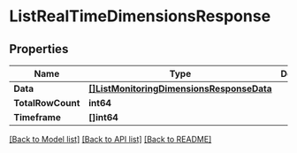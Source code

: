 # ListRealTimeDimensionsResponse

## Properties
Name | Type | Description | Notes
------------ | ------------- | ------------- | -------------
**Data** | [**[]ListMonitoringDimensionsResponseData**](ListMonitoringDimensionsResponse_data.md) |  | [optional] 
**TotalRowCount** | **int64** |  | [optional] 
**Timeframe** | **[]int64** |  | [optional] 

[[Back to Model list]](../README.md#documentation-for-models) [[Back to API list]](../README.md#documentation-for-api-endpoints) [[Back to README]](../README.md)


